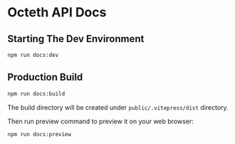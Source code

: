 # Octeth API Docs

## Starting The Dev Environment

```bash
npm run docs:dev
```

## Production Build

```bash
npm run docs:build
```

The build directory will be created under `public/.vitepress/dist` directory.

Then run preview command to preview it on your web browser:

```bash
npm run docs:preview
```
